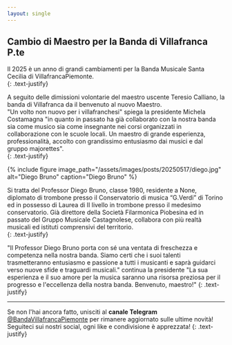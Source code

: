```yaml
---
layout: single
---
```

## Cambio di Maestro per la Banda di Villafranca P.te

Il 2025 è un anno di grandi cambiamenti per la Banda Musicale Santa Cecilia di VillafrancaPiemonte. <br/>
{: .text-justify}

A seguito delle dimissioni volontarie del maestro uscente Teresio Calliano, la banda di Villafranca da il benvenuto al nuovo Maestro.<br/>
"Un volto non nuovo per i villafranchesi" spiega la presidente Michela Costamagna "in quanto in passato ha già collaborato con la nostra banda sia come musico sia come insegnante nei corsi organizzati in collaborazione con le scuole locali. Un maestro di grande esperienza, professionalità, accolto con grandissimo entusiasmo dai musici e dal gruppo majorettes". <br/>
{: .text-justify}

{% include figure image_path="/assets/images/posts/20250517/diego.jpg" alt="Diego Bruno" caption="Diego Bruno" %}

Si tratta del Professor Diego Bruno, classe 1980, residente a None, diplomato di trombone presso il Conservatorio di musica “G.Verdi” di Torino ed in possesso di Laurea di II livello in trombone presso il medesimo conservatorio. Già direttore della Società Filarmonica Piobesina ed in passato del Gruppo Musicale Castagnolese, collabora con più realtà musicali ed istituti comprensivi del territorio.<br/>
{: .text-justify}

"Il Professor Diego Bruno porta con sé una ventata di freschezza e competenza nella nostra banda. Siamo certi che i suoi talenti trasmetteranno entusiasmo e passione a tutti i musicanti e saprà guidarci verso nuove sfide e traguardi musicali." continua la presidente "La sua esperienza e il suo amore per la musica saranno una risorsa preziosa per il progresso e l'eccellenza della nostra banda. Benvenuto, maestro!"
{: .text-justify}

---

Se non l'hai ancora fatto, unisciti al **canale Telegram** [@BandaVillafrancaPiemonte](https://t.me/BandaVillafrancaPiemonte) per rimanere aggiornato sulle ultime novità! Seguiteci sui nostri social, ogni like e condivisione è apprezzata!
{: .text-justify}

